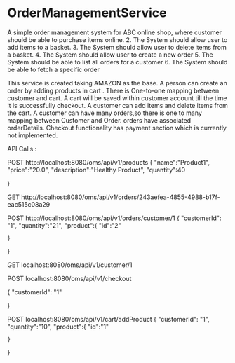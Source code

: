 # OrderManagementService
A simple order management system for ABC online shop, where customer should be able to purchase items online. 2. The System should allow user to add items to a basket. 3. The System should allow user to delete items from a basket. 4. The System should allow user to create a new order 5. The System should be able to list all orders for a customer 6. The System should be able to fetch a specific order



This service is created taking  AMAZON as the base.
A person can create an order by adding products in cart .
There is One-to-one mapping between customer and cart.
A cart will be saved within customer account till the time it is successfully checkout.
A customer can add items and delete items from the cart.
A customer can have many orders,so there is one to many mapping between Customer and Order.
orders have associated orderDetails.
Checkout functionality has payment section which is currently not implemented.

API Calls :

POST http://localhost:8080/oms/api/v1/products
{
	"name":"Product1",
	"price":"20.0",
	"description":"Healthy Product",
	"quantity":40
	
}

GET http://localhost:8080/oms/api/v1/orders/243aefea-4855-4988-b17f-eac515c08a29

POST http://localhost:8080/oms/api/v1/orders/customer/1
{
		"customerId": "1",
		"quantity":"21",
	"product":{
		"id":"2"
	
	}
}

GET localhost:8080/oms/api/v1/customer/1

POST localhost:8080/oms/api/v1/checkout

{
        "customerId": "1"

}

POST localhost:8080/oms/api/v1/cart/addProduct
{
		"customerId": "1",
		"quantity":"10",
	"product":{
		"id":"1"
	
	}
}

